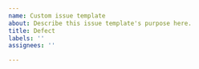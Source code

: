 ```yaml
---
name: Custom issue template
about: Describe this issue template's purpose here.
title: Defect
labels: ''
assignees: ''

---
```



